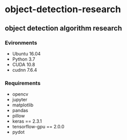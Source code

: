 # object-detection-research
object detection algorithm research
---

### Evironments
* Ubuntu 16.04
* Python 3.7
* CUDA 10.8
* cudnn 7.6.4

### Requirements
* opencv
* jupyter
* matplotlib
* pandas
* pillow
* keras == 2.3.1
* tensorflow-gpu == 2.0.0
* pydot
